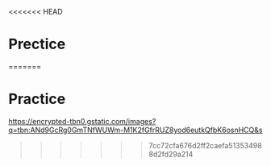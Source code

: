<<<<<<< HEAD
# Prectice
=======
# Practice

https://encrypted-tbn0.gstatic.com/images?q=tbn:ANd9GcRg0GmTNfWUWm-M1K2fGfrRUZ8yod6eutkQfbK6osnHCQ&s
>>>>>>> 7cc72cfa676d2ff2caefa513534988d2fd29a214
